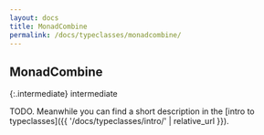 ```yaml
---
layout: docs
title: MonadCombine
permalink: /docs/typeclasses/monadcombine/
---
```


## MonadCombine

{:.intermediate}
intermediate

TODO. Meanwhile you can find a short description in the [intro to typeclasses]({{ '/docs/typeclasses/intro/' | relative_url }}).
